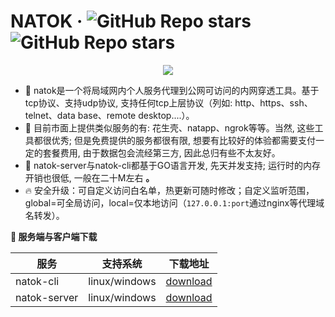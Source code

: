# NATOK · ![GitHub Repo stars](https://img.shields.io/github/stars/natokay/go-natok-server) ![GitHub Repo stars](https://img.shields.io/github/stars/natokay/go-natok-cli)

<div align="center">
  <!-- Snake Code Contribution Map 贪吃蛇代码贡献图 -->
  <img src="https://cdn.jsdelivr.net/gh/sun0225SUN/sun0225SUN/profile-snake-contrib/github-contribution-grid-snake-dark.svg" />
<p/>
</div>


* 🌱 natok是一个将局域网内个人服务代理到公网可访问的内网穿透工具。基于tcp协议、支持udp协议, 支持任何tcp上层协议（列如: http、https、ssh、telnet、data base、remote desktop....）。
* 🤔 目前市面上提供类似服务的有: 花生壳、natapp、ngrok等等。当然, 这些工具都很优秀; 但是免费提供的服务都很有限, 想要有比较好的体验都需要支付一定的套餐费用, 由于数据包会流经第三方, 因此总归有些不太友好。
* 🚀 natok-server与natok-cli都基于GO语言开发, 先天并发支持; 运行时的内存开销也很低, 一般在二十M左右 **。**
* 🔥 安全升级：可自定义访问白名单，热更新可随时修改；自定义监听范围，global=可全局访问，local=仅本地访问（`127.0.0.1:port`通过nginx等代理域名转发）。


**👋 服务端与客户端下载**


| 服务                     |支持系统| 下载地址                                               |
| ------------------------|----- | ------------------------------------------------------ |
| natok-cli | linux/windows | [download](https://github.com/natokay/go-natok-cli/releases) |
| natok-server| linux/windows | [download](https://github.com/natokay/go-natok-server/releases) |



<!--
**natokay/natokay** is a ✨ _special_ ✨ repository because its `README.md` (this file) appears on your GitHub profile.

Here are some ideas to get you started:

- 🔭 I’m currently working on ...
- 🌱 I’m currently learning ...
- 👯 I’m looking to collaborate on ...
- 🤔 I’m looking for help with ...
- 💬 Ask me about ...
- 📫 How to reach me: ...
- 😄 Pronouns: ...
- ⚡ Fun fact: ...
-->
